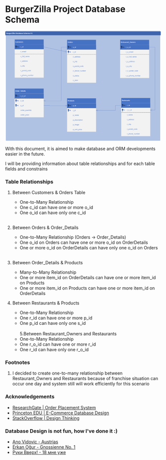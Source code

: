 # BurgerZilla Project Database Schema
![](images/burgerzilla_db_schema.png)

With this document, it is aimed to make database and ORM developments easier in the future.

I will be providing information about table relationships and for each table fields and constrains

### Table Relationships

1. Between Customers & Orders Table
   - One-to-Many Relationship
   - One c_id can have one or more o_id
   - One o_id can have only one c_id
   <br><br>
2. Between Orders & Order_Details 
   - One-to-Many Relationship (Orders -> Order_Details)
   - One o_id on Orders can have one or more o_id on OrderDetails 
   - One or more o_id on OrderDetails can have only one o_id on Orders
   <br><br>
3. Between Order_Details & Products
   - Many-to-Many Relationship
   - One or more item_id on OrderDetails can have one or more item_id on Products
   - One or more item_id on Products can have one or more item_id on OrderDetails
   
4. Between Restaurants & Products
   - One-to-Many Relationship
   - One r_id can have one or more p_id
   - One p_id can have only one s_id
   <br><br>
5.Between Restaurant_Owners and Restaurants 
   - One-to-Many Relationship
   - One r_o_id can have one or more r_id
   - One r_id can have only one r_o_id

   
### Footnotes
1. I decided to create one-to-many relationship between Restaurant_Owners and Restaurants because of franchise situation can occur one day and system still will work efficiently for this scenario

### Acknowledgements

 - [ResearchGate | Order Placement System](https://www.researchgate.net/publication/323230406_An_Android-based_Order_Placement_System_for_Restaurants)
 - [Princeton EDU | E-Commerce Database Design](https://www.princeton.edu/~rcurtis/ultradev/ecommdatabase.html)
 - [StackOverflow | Design Thinking](https://stackoverflow.com/)

### Database Design is not fun, how I've done it :)
 - [Ano Vidovic - Austrias](https://www.youtube.com/watch?v=inBKFMB-yPg)
 - [Erkan Oğur - Gnossienne No. 1](https://www.youtube.com/watch?v=53iLc9NRtYs)
 - [Руки Вверх! - 18 мне уже](https://www.youtube.com/watch?v=Hxab_Sr132o)
